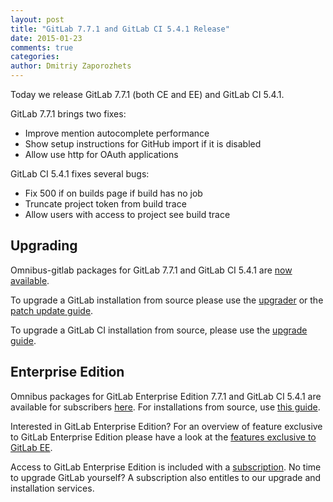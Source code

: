 ```yaml
---
layout: post
title: "GitLab 7.7.1 and GitLab CI 5.4.1 Release"
date: 2015-01-23
comments: true
categories:
author: Dmitriy Zaporozhets
---
```


Today we release GitLab 7.7.1 (both CE and EE) and GitLab CI 5.4.1.

GitLab 7.7.1 brings two fixes:

- Improve mention autocomplete performance
- Show setup instructions for GitHub import if it is disabled
- Allow use http for OAuth applications

GitLab CI 5.4.1 fixes several bugs:

- Fix 500 if on builds page if build has no job
- Truncate project token from build trace
- Allow users with access to project see build trace

<!-- more -->

## Upgrading

Omnibus-gitlab packages for GitLab 7.7.1 and GitLab CI 5.4.1 are [now available](https://about.gitlab.com/downloads/).

To upgrade a GitLab installation from source please use the
[upgrader](http://doc.gitlab.com/ce/update/upgrader.html) or the [patch update
guide](http://doc.gitlab.com/ce/update/patch_versions.html).

To upgrade a GitLab CI installation from source, please use the [upgrade guide](https://gitlab.com/gitlab-org/gitlab-ci/blob/master/doc/update/patch_versions.md).

## Enterprise Edition

Omnibus packages for GitLab Enterprise Edition 7.7.1 and GitLab CI 5.4.1 are available for subscribers [here](https://gitlab.com/subscribers/gitlab-ee/blob/master/doc/install/packages.md). For installations from source, use [this guide](https://gitlab.com/subscribers/gitlab-ee/blob/master/doc/update/patch_versions.md).

Interested in GitLab Enterprise Edition?
For an overview of feature exclusive to GitLab Enterprise Edition please have a look at the [features exclusive to GitLab EE](http://about.gitlab.com/features/#enterprise).

Access to GitLab Enterprise Edition is included with a [subscription](http://www.gitlab.com/subscription/).
No time to upgrade GitLab yourself?
A subscription also entitles to our upgrade and installation services.
